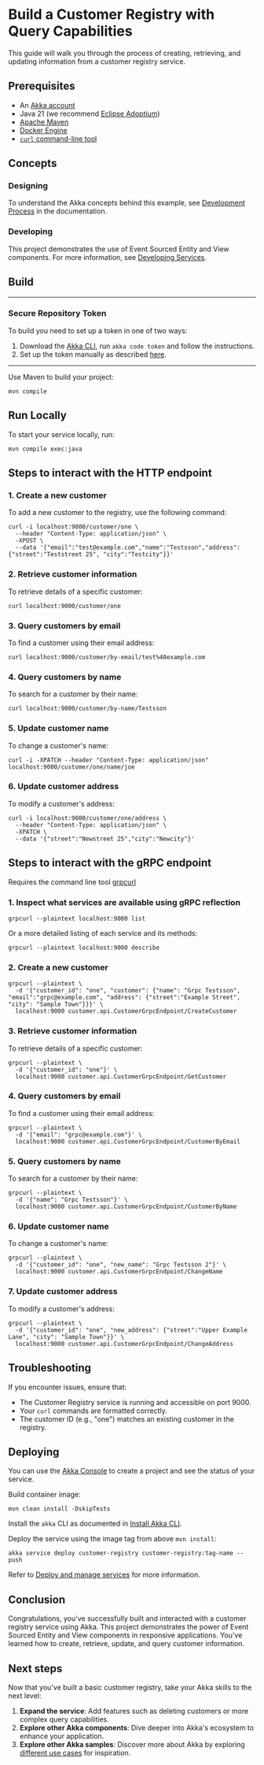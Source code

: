# Build a Customer Registry with Query Capabilities

This guide will walk you through the process of creating, retrieving, and updating information from a customer registry service.

## Prerequisites

- An [Akka account](https://console.akka.io/register)
- Java 21 (we recommend [Eclipse Adoptium](https://adoptium.net/marketplace/))
- [Apache Maven](https://maven.apache.org/install.html)
- [Docker Engine](https://docs.docker.com/get-started/get-docker/)
- [`curl` command-line tool](https://curl.se/download.html)

## Concepts

### Designing

To understand the Akka concepts behind this example, see [Development Process](https://doc.akka.io/concepts/development-process.html) in the documentation.

### Developing

This project demonstrates the use of Event Sourced Entity and View components. For more information, see [Developing Services](https://doc.akka.io/sdk/index.html).

## Build

---

### Secure Repository Token

To build you need to set up a token in one of two ways:

1. Download the [Akka CLI](https://doc.akka.io/operations/cli/installation.html), run `akka code token` and follow the instructions.
2. Set up the token manually as described [here](https://account.akka.io/token).

---

Use Maven to build your project:

```shell
mvn compile
```

## Run Locally

To start your service locally, run:

```shell
mvn compile exec:java
```

## Steps to interact with the HTTP endpoint

### 1. Create a new customer

To add a new customer to the registry, use the following command:

```shell
curl -i localhost:9000/customer/one \
  --header "Content-Type: application/json" \
  -XPOST \
  --data '{"email":"test@example.com","name":"Testsson","address":{"street":"Teststreet 25", "city":"Testcity"}}'
```

### 2. Retrieve customer information

To retrieve details of a specific customer:

```shell
curl localhost:9000/customer/one
```

### 3. Query customers by email

To find a customer using their email address:

```shell
curl localhost:9000/customer/by-email/test%40example.com
```

### 4. Query customers by name

To search for a customer by their name:

```shell
curl localhost:9000/customer/by-name/Testsson
```

### 5. Update customer name

To change a customer's name:

```shell
curl -i -XPATCH --header "Content-Type: application/json" localhost:9000/customer/one/name/joe
```

### 6. Update customer address

To modify a customer's address:

```shell
curl -i localhost:9000/customer/one/address \
  --header "Content-Type: application/json" \
  -XPATCH \
  --data '{"street":"Newstreet 25","city":"Newcity"}'
```

## Steps to interact with the gRPC endpoint

Requires the command line tool [grpcurl](https://github.com/fullstorydev/grpcurl)

### 1. Inspect what services are available using gRPC reflection

```shell
grpcurl --plaintext localhost:9000 list
```

Or a more detailed listing of each service and its methods:

```shell
grpcurl --plaintext localhost:9000 describe
```

### 2. Create a new customer

```shell
grpcurl --plaintext \
  -d '{"customer_id": "one", "customer": {"name": "Grpc Testsson", "email":"grpc@example.com", "address": {"street":"Example Street", "city": "Sample Town"}}}' \
  localhost:9000 customer.api.CustomerGrpcEndpoint/CreateCustomer
```

### 3. Retrieve customer information

To retrieve details of a specific customer:

```shell
grpcurl --plaintext \
  -d '{"customer_id": "one"}' \
  localhost:9000 customer.api.CustomerGrpcEndpoint/GetCustomer
```

### 4. Query customers by email

To find a customer using their email address:

```shell
grpcurl --plaintext \
  -d '{"email": "grpc@example.com"}' \
  localhost:9000 customer.api.CustomerGrpcEndpoint/CustomerByEmail
```

### 5. Query customers by name

To search for a customer by their name:

```shell
grpcurl --plaintext \
  -d '{"name": "Grpc Testsson"}' \
  localhost:9000 customer.api.CustomerGrpcEndpoint/CustomerByName
```

### 6. Update customer name

To change a customer's name:

```shell
grpcurl --plaintext \
  -d '{"customer_id": "one", "new_name": "Grpc Testsson 2"}' \
  localhost:9000 customer.api.CustomerGrpcEndpoint/ChangeName
```

### 7. Update customer address

To modify a customer's address:

```shell
grpcurl --plaintext \
  -d '{"customer_id": "one", "new_address": {"street":"Upper Example Lane", "city": "Sample Town"}}' \
  localhost:9000 customer.api.CustomerGrpcEndpoint/ChangeAddress
```


## Troubleshooting

If you encounter issues, ensure that:

- The Customer Registry service is running and accessible on port 9000.
- Your `curl` commands are formatted correctly.
- The customer ID (e.g., "one") matches an existing customer in the registry.

## Deploying

You can use the [Akka Console](https://console.akka.io) to create a project and see the status of your service.

Build container image:

```shell
mvn clean install -DskipTests
```

Install the `akka` CLI as documented in [Install Akka CLI](https://doc.akka.io/operations/cli/installation.html).

Deploy the service using the image tag from above `mvn install`:

```shell
akka service deploy customer-registry customer-registry:tag-name --push
```

Refer to [Deploy and manage services](https://doc.akka.io/operations/services/deploy-service.html)
for more information.

## Conclusion

Congratulations, you've successfully built and interacted with a customer registry service using Akka. This project demonstrates the power of Event Sourced Entity and View components in responsive applications. You’ve learned how to create, retrieve, update, and query customer information.

## Next steps

Now that you've built a basic customer registry, take your Akka skills to the next level:

1. **Expand the service**: Add features such as deleting customers or more complex query capabilities.
2. **Explore other Akka components**: Dive deeper into Akka's ecosystem to enhance your application.
3. **Explore other Akka samples**: Discover more about Akka by exploring [different use cases](https://doc.akka.io/getting-started/samples.html) for inspiration.

